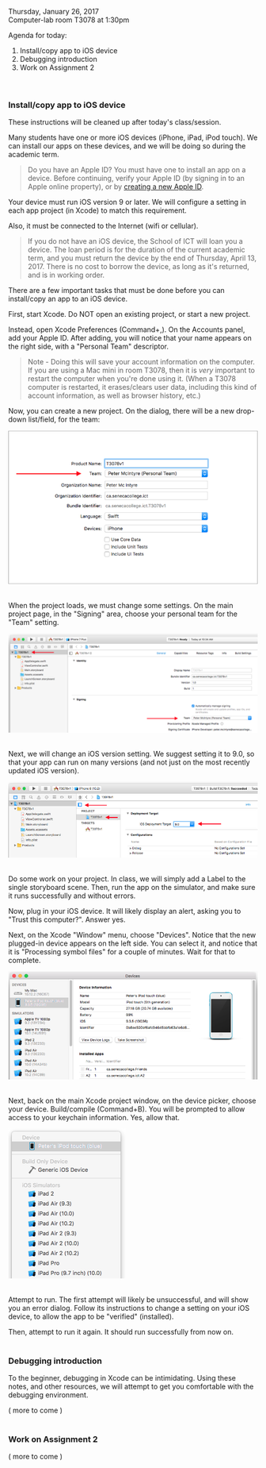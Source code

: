 Thursday, January 26, 2017  
Computer-lab room T3078 at 1:30pm  

Agenda for today:  
1. Install/copy app to iOS device  
2. Debugging introduction  
3. Work on Assignment 2  
<br><br>

### Install/copy app to iOS device
These instructions will be cleaned up after today's class/session.  

Many students have one or more iOS devices (iPhone, iPad, iPod touch). We can install our apps on these devices, and we will be doing so during the academic term. 

> Do you have an Apple ID? You must have one to install an app on a device. Before continuing, verify your Apple ID (by signing in to an Apple online property), or by [creating a new Apple ID](https://appleid.apple.com/account).

Your device must run iOS version 9 or later. We will configure a setting in each app project (in Xcode) to match this requirement. 

Also, it must be connected to the Internet (wifi or cellular). 

> If you do not have an iOS device, the School of ICT will loan you a device. The loan period is for the duration of the current academic term, and you must return the device by the end of Thursday, April 13, 2017. There is no cost to borrow the device, as long as it's returned, and is in working order. 

There are a few important tasks that must be done before you can install/copy an app to an iOS device.

First, start Xcode. Do NOT open an existing project, or start a new project.  

Instead, open Xcode Preferences (Command+,). On the Accounts panel, add your Apple ID. After adding, you will notice that your name appears on the right side, with a "Personal Team" descriptor.

> Note - Doing this will save your account information on the computer. If you are using a Mac mini in room T3078, then it is *very* important to restart the computer when you're done using it. (When a T3078 computer is restarted, it erases/clears user data, including this kind of account information, as well as browser history, etc.)

Now, you can create a new project. On the dialog, there will be a new drop-down list/field, for the team:

![](images/1-project-create.png)
<br><br>

When the project loads, we must change some settings. On the main project page, in the "Signing" area, choose your personal team for the "Team" setting.

![](images/3-project-target-info.png)
<br><br>

Next, we will change an iOS version setting. We suggest setting it to 9.0, so that your app can run on many versions (and not just on the most recently updated iOS version). 

![](images/4-project-deployment-ios-version.png)
<br><br>

Do some work on your project. In class, we will simply add a Label to the single storyboard scene. Then, run the app on the simulator, and make sure it runs successfully and without errors.  

Now, plug in your iOS device. It will likely display an alert, asking you to "Trust this computer?". Answer yes. 

Next, on the Xcode "Window" menu, choose "Devices". Notice that the new plugged-in device appears on the left side. You can select it, and notice that it is "Processing symbol files" for a couple of minutes. Wait for that to complete.  

![](images/7-devices-showing-iPod-touch.png)
<br><br>

Next, back on the main Xcode project window, on the device picker, choose your device. Build/compile (Command+B). You will be prompted to allow access to your keychain information. Yes, allow that. 

![](images/8-xcode-devices-menu.png)
<br><br>

Attempt to run. The first attempt will likely be unsuccessful, and will show you an error dialog. Follow its instructions to change a setting on your iOS device, to allow the app to be "verified" (installed). 

Then, attempt to run it again. It should run successfully from now on. 
<br><br>

### Debugging introduction
To the beginner, debugging in Xcode can be intimidating. Using these notes, and other resources, we will attempt to get you comfortable with the debugging environment. 






( more to come )  
<br>

### Work on Assignment 2
( more to come )  
